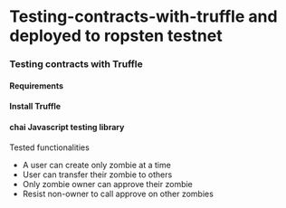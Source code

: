 # Testing-contracts-with-truffle and deployed to ropsten testnet


### Testing contracts with Truffle 
#### Requirements

#### Install Truffle
#### chai Javascript testing library


  Tested functionalities
- A user can create only zombie at a time
- User can transfer their zombie to others
- Only zombie owner can approve their zombie
- Resist non-owner to call approve on other zombies 
